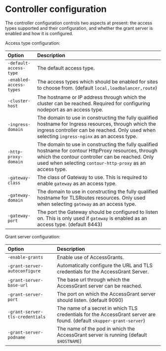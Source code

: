 # Controller configuration

The controller configuration controls two aspects at present: the
access types supported and their configuration, and whether the grant
server is enabled and how it is configured.

Access type configuration:

| Option | Description |
| :---- | :---- |
| `-default-access-type` | The default access type. |
| `-enabled-access-types` | The access types which should be enabled for sites to choose from. (default `local,loadbalancer,route`) |
| `-cluster-host` | The hostname or IP address through which the cluster can be reached. Required for configuring nodeport as an access type. |
| `-ingress-domain` | The domain to use in constructing the fully qualified hostname for Ingress resources, through which the ingress controller can be reached. Only used when selecting `ingress-nginx` as an access type. |
| `-http-proxy-domain` | The domain to use in constructing the fully qualified hostname for contour HttpProxy resources, through which the contour controller can be reached. Only used when selecting `contour-http-proxy` as an access type. |
| `-gateway-class` | The class of Gateway to use. This is required to enable `gateway` as an access type. |
| `-gateway-domain` | The domain to use in constructing the fully qualified hostname for TLSRoutes resources. Only used when selecting `gateway` as an access type. |
| `-gateway-port` | The port the Gateway should be configured to listen on. This is only used if `gateway` is enabled as an access type. (default 8443)  |

Grant server configuration:

| Option | Description |
| :---- | :---- |
| `-enable-grants` | Enable use of AccessGrants. |
| `-grant-server-autoconfigure` | Automatically configure the URL and TLS credentials for the AccessGrant Server. |
| `-grant-server-base-url` | The base url through which the AccessGrant server can be reached. |
| `-grant-server-port`  | The port on which the AccessGrant server should listen. (default 9090) |
| `-grant-server-tls-credentials` | The name of a secret in which TLS credentials for the AccessGrant server are found. (default `skupper-grant-server`) |
| `-grant-server-podname` | The name of the pod in which the AccessGrant server is running (default `$HOSTNAME`) |
